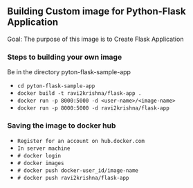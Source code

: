## Building Custom image for Python-Flask Application

Goal: The purpose of this image is to Create Flask Application

### Steps to building your own image

Be in the directory pyton-flask-sample-app
- `cd pyton-flask-sample-app`
- `docker build -t ravi2krishna/flask-app .`
- `docker run -p 8000:5000 -d <user-name>/<image-name>`
- `docker run -p 8000:5000 -d ravi2krishna/flask-app`

### Saving the image to docker hub
- `Register for an account on hub.docker.com`
- `In server machine`
- `# docker login`
- `# docker images`      
- `# docker push docker-user_id/image-name`
- `# docker push ravi2krishna/flask-app`

        
        
        

        
